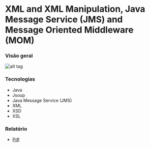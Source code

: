# XML and XML Manipulation, Java Message Service (JMS) and Message Oriented Middleware (MOM)


### Visão geral
![alt tag](https://github.com/andrempinho/XML-and-XML-Manipulation-Java-Message-Service-JMS-and-Message-Oriented-Middleware-MOM-/blob/master/Imagem/Overview.png)


### Tecnologias
* Java
* Jsoup
* Java Message Service (JMS)
* XML
* XSD
* XSL


### Relatório
* [Pdf](https://github.com/andrempinho/XML-and-XML-Manipulation-Java-Message-Service-JMS-and-Message-Oriented-Middleware-MOM-/blob/master/Relatório.pdf)
